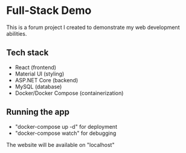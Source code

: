 # Full-Stack Demo

This is a forum project I created to demonstrate my web development abilities.

## Tech stack
- React (frontend)
- Material UI (styling)
- ASP.NET Core (backend)
- MySQL (database)
- Docker/Docker Compose (containerization)

## Running the app
- "docker-compose up -d" for deployment
- "docker-compose watch" for debugging

The website will be available on "localhost"
